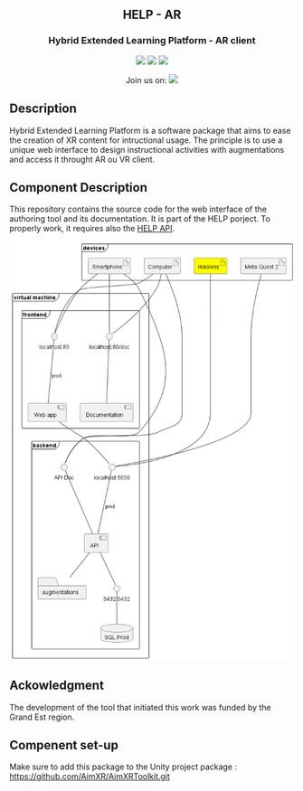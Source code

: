 <h2 align="center">HELP - AR</h2>
<h3 align="center">Hybrid Extended Learning Platform - AR client</h3>
<p align="center">
    <a href=""><img src="https://img.shields.io/badge/c%23-%23239120.svg?logo=c-sharp&logoColor=white"/></a>
    <a href=""><img src="https://img.shields.io/badge/unity-%23000000.svg?logo=unity&logoColor=white"/></a>
    <a href=""><img src="https://img.shields.io/badge/Microsoft_Hololens-0078D4?logo=microsoft&logoColor=white"/></a>
</p>
<p align="center"> Join us on: 
<a href="https://discord.gg/GeR6cFV9nq"><img src="https://img.shields.io/badge/Discord-%235865F2.svg?logo=discord&logoColor=white"/></a>
</p>

## Description
Hybrid Extended Learning Platform is a software package that aims to ease the creation of XR content for intructional usage. The principle is to use a unique web interface to design instructional activities with augmentations and access it throught AR ou VR client. 

## Component Description
This repository contains the source code for the web interface of the authoring tool and its documentation. It is part of the HELP porject. To properly work, it requires also the [HELP API](https://github.com/ERPI-UL/HELP-API).

![position in the achirtecture](./docs/physical-archi-2.png)

## Ackowledgment
The development of the tool that initiated this work was funded by the Grand Est region.

## Compenent set-up

Make sure to add this package to the Unity project package : https://github.com/AimXR/AimXRToolkit.git